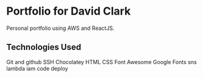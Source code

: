 # Portfolio for David Clark

Personal portfolio using AWS and ReactJS.

## Technologies Used

Git and github
SSH
Chocolatey
HTML
CSS
Font Awesome
Google Fonts
sns
lambda
iam
code deploy

